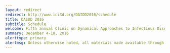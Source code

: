 ```yaml
---
layout: redirect
redirect: http://www.ici3d.org/DAIDD2016/schedule
title: DAIDD 2016
subtitle: Schedule
welcome: Fifth annual Clinic on Dynamical Approaches to Infectious Disease Data
summary: December 4-10, 2016
alerttype: primary
alertmsg: Unless otherwise noted, all materials made available through this website are licensed through a <a rel="license" href="http://creativecommons.org/licenses/by/4.0/">CC-BY International Lincense</a>. <a rel="license" href="../license.html">Click here for license details</a>.
---
```

